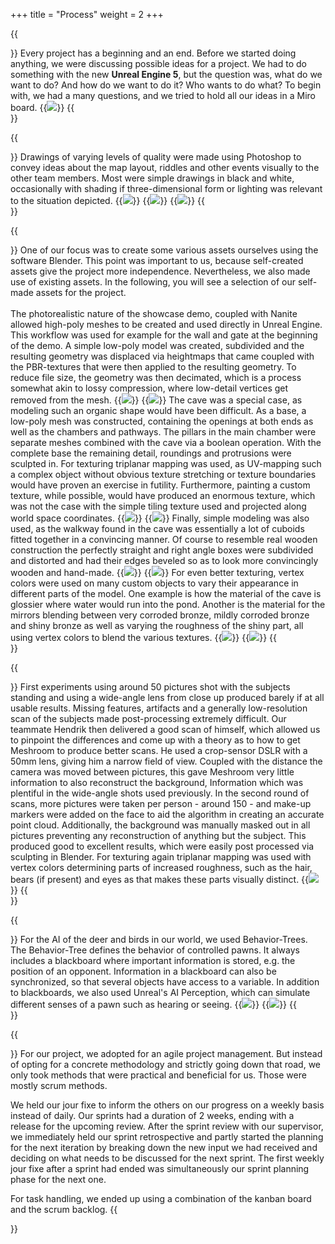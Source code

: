 +++
title = "Process"
weight = 2
+++

{{<section title="First things first">}}
Every project has a beginning and an end. Before we started doing anything, we were discussing possible ideas for a project. We had to do something with the new <strong>Unreal Engine 5</strong>, but the question was, what do we want to do? And how do we want to do it? Who wants to do what? To begin with, we had a many questions, and we tried to hold all our ideas in a Miro board.
{{<image src="miro_board.png" caption="general ideas collected">}}
{{</section>}}

{{<section title="Concept Art">}}
Drawings of varying levels of quality were made using Photoshop to convey ideas about the map layout, riddles and other events visually to the other team members. Most were simple drawings in black and white, occasionally with shading if three-dimensional form or lighting was relevant to the situation depicted.
{{<image src="concept1.png" caption="Concept Art(1)">}}
{{<image src="concept2.png" caption="Concept Art(2)">}}
{{<image src="concept3.png" caption="Concept Art(3)">}}
{{</section>}}

{{<section title="Assets creation (a selection)">}}
One of our focus was to create some various assets ourselves using the software Blender. This point was important to us, because self-created assets give the project more independence. Nevertheless, we also made use of existing assets. In the following, you will see a selection of our self-made assets for the project.<br><br>
The photorealistic nature of the showcase demo, coupled with Nanite allowed high-poly meshes to be created and used directly in Unreal Engine. This workflow was used for example for the wall and gate at the beginning of the demo. A simple low-poly model was created, subdivided and the resulting geometry was displaced via heightmaps that came coupled with the PBR-textures that were then applied to the resulting geometry. To reduce file size, the geometry was then decimated, which is a process somewhat akin to lossy compression, where low-detail vertices get removed from the mesh. 
{{<image src="wall1.png" caption="The wall in the making">}}
{{<image src="wall2.png" caption="The wall as final result">}}
The cave was a special case, as modeling such an organic shape would have been difficult. As a base, a low-poly mesh was constructed, containing the openings at both ends as well as the chambers and pathways. The pillars in the main chamber were separate meshes combined with the cave via a boolean operation. With the complete base the remaining detail, roundings and protrusions were sculpted in. For texturing triplanar mapping was used, as UV-mapping such a complex object without obvious texture stretching or texture boundaries would have proven an exercise in futility. Furthermore, painting a custom texture, while possible, would have produced an enormous texture, which was not the case with the simple tiling texture used and projected along world space coordinates.
{{<image src="cave1.png" caption="The Cave in the making">}}
{{<image src="cave2.jpg" caption="The Cave as final result">}}
Finally, simple modeling was also used, as the walkway found in the cave was essentially a lot of cuboids fitted together in a convincing manner. Of course to resemble real wooden construction the perfectly straight and right angle boxes were subdivided and distorted and had their edges beveled so as to look more convincingly wooden and hand-made.
{{<image src="walkway1.png" caption="The walkway in the making">}}
{{<image src="walkway2.jpg" caption="The walkway as final result in the demo">}}
For even better texturing, vertex colors were used on many custom objects to vary their appearance in different parts of the model. One example is how the material of the cave is glossier where water would run into the pond. Another is the material for the mirrors blending between very corroded bronze, mildly corroded bronze and shiny bronze as well as varying the roughness of the shiny part, all using vertex colors to blend the various textures. 
{{<image src="mirror1.png" caption="The mirror in the making">}}
{{<image src="mirror2.png" caption="The mirror as final result">}}
{{</section>}}

{{<section title="Photogrammetry">}}
First experiments using around 50 pictures shot with the subjects standing and using a wide-angle lens from close up produced barely if at all usable results. Missing features, artifacts and a generally low-resolution scan of the subjects made post-processing extremely difficult. Our teammate Hendrik then delivered a good scan of himself, which allowed us to pinpoint the differences and come up with a theory as to how to get Meshroom to produce better scans. He used a crop-sensor DSLR with a 50mm lens, giving him a narrow field of view. Coupled with the distance the camera was moved between pictures, this gave Meshroom very little information to also reconstruct the background, Information which was plentiful in the wide-angle shots used previously. In the second round of scans, more pictures were taken per person - around 150 - and make-up markers were added on the face to aid the algorithm in creating an accurate point cloud. Additionally, the background was manually masked out in all pictures preventing any reconstruction of anything but the subject. This produced good to excellent results, which were easily post processed via sculpting in Blender. For texturing again triplanar mapping was used with vertex colors determining parts of increased roughness, such as the hair, bears (if present) and eyes as that makes these parts visually distinct. 
{{<image src="brokenscan.png" caption="Broken scan of our teammate holzi">}}
{{</section>}}

{{<section title="AI of the wildlife">}}
For the AI of the deer and birds in our world, we used Behavior-Trees. The Behavior-Tree defines the behavior of controlled pawns. It always includes a blackboard where important information is stored, e.g. the position of an opponent. Information in a blackboard can also be synchronized, so that several objects have access to a variable.
In addition to blackboards, we also used Unreal's AI Perception, which can simulate different senses of a pawn such as hearing or seeing.
{{<image src="tree.png" caption="The Behavior-Tree">}}
{{<image src="perception.png" caption="Birds fly away if you get too close.">}}
{{</section>}}

{{<section title="Project Management">}}
For our project, we adopted for an agile project management. But instead of opting for a concrete methodology and strictly going down that road, we only took methods that were  practical and beneficial for us. Those were mostly scrum methods.

We held our jour fixe to inform the others on our progress on a weekly basis instead of daily. Our sprints had a duration of 2 weeks, ending with a release for the upcoming review. After the sprint review with our supervisor, we immediately held our sprint retrospective and partly started the planning for the next iteration by breaking down the new input we had received and deciding on what needs to be discussed for the next sprint. The first weekly jour fixe after a sprint had ended was simultaneously our sprint planning phase for the next one.

For task handling, we ended up using a combination of the kanban board and the scrum backlog. 
{{</section>}}